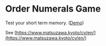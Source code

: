 # Order Numerals Game

Test your short term memory. ([Demo](https://oelna.github.io/order-numerals-game/))

See [https://www.matsuzawa.kyoto/cv/en/](https://www.matsuzawa.kyoto/cv/en/)
